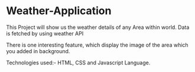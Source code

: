 # Weather-Application
This Project will show us the weather details of any Area within world.
Data is fetched by using weather API

There is one interesting feature, which display the image of the area which you added in background.

Technologies used:-
HTML, CSS and Javascript Language.




